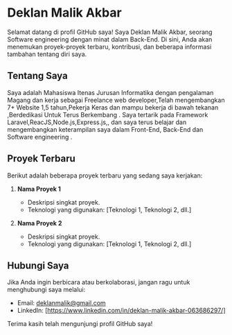 # Deklan Malik Akbar

Selamat datang di profil GitHub saya! Saya Deklan Malik Akbar, seorang Software engineering dengan minat dalam Back-End. Di sini, Anda akan menemukan proyek-proyek terbaru, kontribusi, dan beberapa informasi tambahan tentang diri saya.

## Tentang Saya

Saya adalah Mahasiswa Itenas Jurusan Informatika dengan pengalaman Magang dan kerja sebagai Freelance web developer,Telah mengembangkan 7+ Website 1,5 tahun,Pekerja Keras dan mampu bekerja di bawah tekanan ,Berdedikasi Untuk Terus Berkembang . Saya tertarik pada Framework Laravel,ReacJS,Node.js,Express.js,, dan saya terus belajar dan mengembangkan keterampilan saya dalam Front-End, Back-End dan Software engineering .

## Proyek Terbaru

Berikut adalah beberapa proyek terbaru yang sedang saya kerjakan:

1. **Nama Proyek 1**
   - Deskripsi singkat proyek.
   - Teknologi yang digunakan: [Teknologi 1, Teknologi 2, dll.]

2. **Nama Proyek 2**
   - Deskripsi singkat proyek.
   - Teknologi yang digunakan: [Teknologi 1, Teknologi 2, dll.]


## Hubungi Saya

Jika Anda ingin berbicara atau berkolaborasi, jangan ragu untuk menghubungi saya melalui:

- Email: deklanmalik@gmail.com
- LinkedIn: [https://www.linkedin.com/in/deklan-malik-akbar-063686297/]


Terima kasih telah mengunjungi profil GitHub saya!

